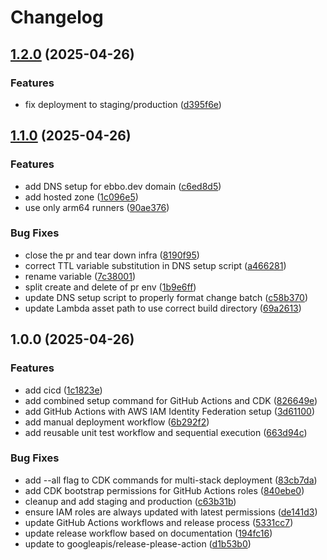 # Changelog

## [1.2.0](https://github.com/BernhardRode/aws-infra-sandbox/compare/v1.1.0...v1.2.0) (2025-04-26)


### Features

* fix deployment to staging/production ([d395f6e](https://github.com/BernhardRode/aws-infra-sandbox/commit/d395f6e51820a30493ddce3d766d649fb2891000))

## [1.1.0](https://github.com/BernhardRode/aws-infra-sandbox/compare/v1.0.0...v1.1.0) (2025-04-26)


### Features

* add DNS setup for ebbo.dev domain ([c6ed8d5](https://github.com/BernhardRode/aws-infra-sandbox/commit/c6ed8d5dde93680c6acaf317aa3d9f145832704f))
* add hosted zone ([1c096e5](https://github.com/BernhardRode/aws-infra-sandbox/commit/1c096e540524421c697bae09b6f17d3160d01c21))
* use only arm64 runners ([90ae376](https://github.com/BernhardRode/aws-infra-sandbox/commit/90ae37620a43a2aa60cced0757bf3b10d771269c))


### Bug Fixes

* close the pr and tear down infra ([8190f95](https://github.com/BernhardRode/aws-infra-sandbox/commit/8190f95c930cd7ec4b6586278a9d815fb3541b76))
* correct TTL variable substitution in DNS setup script ([a466281](https://github.com/BernhardRode/aws-infra-sandbox/commit/a466281ce4eb0c8075f0a42f0bca720dbd3b4c95))
* rename variable ([7c38001](https://github.com/BernhardRode/aws-infra-sandbox/commit/7c380013686aebc6eaa1a9987ae607ddab94af0d))
* split create and delete of pr env ([1b9e6ff](https://github.com/BernhardRode/aws-infra-sandbox/commit/1b9e6fffd2f39a1ced4cf4a459e8c9a59b4e0584))
* update DNS setup script to properly format change batch ([c58b370](https://github.com/BernhardRode/aws-infra-sandbox/commit/c58b3700c60a928f5c8c3949729ad75f5ce627c5))
* update Lambda asset path to use correct build directory ([69a2613](https://github.com/BernhardRode/aws-infra-sandbox/commit/69a2613bdb0d34a938690db639ac0ae2028f5dad))

## 1.0.0 (2025-04-26)


### Features

* add cicd ([1c1823e](https://github.com/BernhardRode/aws-infra-sandbox/commit/1c1823ec899e96f1dd946279b2916fa963f83cda))
* add combined setup command for GitHub Actions and CDK ([826649e](https://github.com/BernhardRode/aws-infra-sandbox/commit/826649e567bfb64cb07a7a3f31ba612ec5abac64))
* add GitHub Actions with AWS IAM Identity Federation setup ([3d61100](https://github.com/BernhardRode/aws-infra-sandbox/commit/3d61100e92c6fe234238afead24fdea581ac2c6f))
* add manual deployment workflow ([6b292f2](https://github.com/BernhardRode/aws-infra-sandbox/commit/6b292f22170af8e4bbb0bc4a736b6952571f9df5))
* add reusable unit test workflow and sequential execution ([663d94c](https://github.com/BernhardRode/aws-infra-sandbox/commit/663d94c3b7217995e45b5338fb9b7da97a364b70))


### Bug Fixes

* add --all flag to CDK commands for multi-stack deployment ([83cb7da](https://github.com/BernhardRode/aws-infra-sandbox/commit/83cb7da8eccf3db8c5a01648d4483225e8f20e58))
* add CDK bootstrap permissions for GitHub Actions roles ([840ebe0](https://github.com/BernhardRode/aws-infra-sandbox/commit/840ebe0696185abf5041398007fae2ed338da6b1))
* cleanup and add staging and production ([c63b31b](https://github.com/BernhardRode/aws-infra-sandbox/commit/c63b31b73e97cbbf8b6683f810e8e401f6377d70))
* ensure IAM roles are always updated with latest permissions ([de141d3](https://github.com/BernhardRode/aws-infra-sandbox/commit/de141d38a69c40d54d80f11e2d38594eddcde854))
* update GitHub Actions workflows and release process ([5331cc7](https://github.com/BernhardRode/aws-infra-sandbox/commit/5331cc7e80ef14c1d468b2b780fbfe5df2c5aa7e))
* update release workflow based on documentation ([194fc16](https://github.com/BernhardRode/aws-infra-sandbox/commit/194fc167838eafd0c2340ff9962c79b19cd037f2))
* update to googleapis/release-please-action ([d1b53b0](https://github.com/BernhardRode/aws-infra-sandbox/commit/d1b53b0883dddcfab0913de5a208990680409879))

